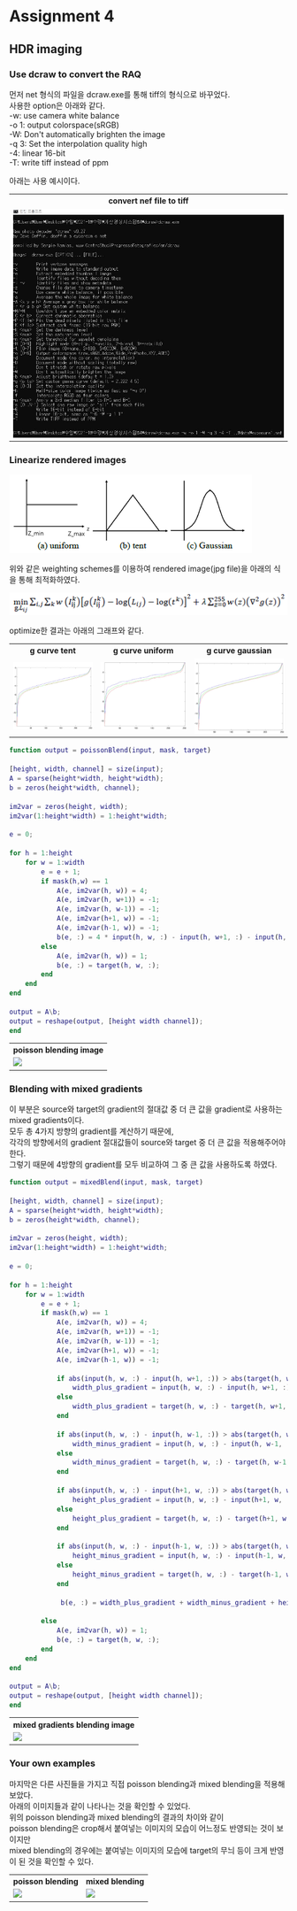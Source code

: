 # Assignment 4  
## HDR imaging  
### Use dcraw to convert the RAQ  

먼저 net 형식의 파일을 dcraw.exe를 통해 tiff의 형식으로 바꾸었다.  
사용한 option은 아래와 같다.  
-w: use camera white balance  
-o 1: output colorspace(sRGB)  
-W: Don't automatically brighten the image  
-q 3: Set the interpolation quality high  
-4: linear 16-bit  
-T: write tiff instead of ppm  

아래는 사용 예시이다.  

<table>
    <tr>
        <th>convert nef file to tiff</th>
    </tr>
    <tr>
        <td><img src='./image/dcraw.jpg'></td>
    </tr>
</table>


### Linearize rendered images  

![Alt text](./image/weight.PNG)

위와 같은 weighting schemes를 이용하여 rendered image(jpg file)을 아래의 식을 통해 최적화하였다.  

![Alt text](./image/equation.PNG)

optimize한 결과는 아래의 그래프와 같다.  

<table>
    <tr>
        <th>g curve tent</th>
        <th>g curve uniform</th>
        <th>g curve gaussian</th>
    </tr>
    <tr>
        <td><img src='./image/tent.PNG'></td>
        <td><img src='./image/uniform.PNG'></td>
        <td><img src='./image/gaussian.PNG'></td>
    </tr>
</table>

```matlab
function output = poissonBlend(input, mask, target)

[height, width, channel] = size(input);
A = sparse(height*width, height*width);
b = zeros(height*width, channel);

im2var = zeros(height, width); 
im2var(1:height*width) = 1:height*width;

e = 0;

for h = 1:height
    for w = 1:width
        e = e + 1;
        if mask(h,w) == 1
            A(e, im2var(h, w)) = 4;
            A(e, im2var(h, w+1)) = -1;
            A(e, im2var(h, w-1)) = -1;
            A(e, im2var(h+1, w)) = -1;
            A(e, im2var(h-1, w)) = -1;
            b(e, :) = 4 * input(h, w, :) - input(h, w+1, :) - input(h, w-1, :) - input(h+1, w, :) - input(h-1, w, :);
        else
            A(e, im2var(h, w)) = 1;
            b(e, :) = target(h, w, :);
        end
    end
end

output = A\b;
output = reshape(output, [height width channel]);
end
```

<table>
    <tr>
        <th>poisson blending image</th>
    </tr>
    <tr>
        <td><img src='./image/poisson_blending.png'></td>
    </tr>
</table>

### Blending with mixed gradients  

이 부분은 source와 target의 gradient의 절대값 중 더 큰 값을 gradient로 사용하는 mixed gradients이다.  
모두 총 4가지 방향의 gradient를 계산하기 때문에,  
각각의 방향에서의 gradient 절대값들이 source와 target 중 더 큰 값을 적용해주어야 한다.  
그렇기 때문에 4방향의 gradient를 모두 비교하여 그 중 큰 값을 사용하도록 하였다.
```matlab
function output = mixedBlend(input, mask, target)

[height, width, channel] = size(input);
A = sparse(height*width, height*width);
b = zeros(height*width, channel);

im2var = zeros(height, width); 
im2var(1:height*width) = 1:height*width;

e = 0;

for h = 1:height
    for w = 1:width
        e = e + 1;
        if mask(h,w) == 1
            A(e, im2var(h, w)) = 4; 
            A(e, im2var(h, w+1)) = -1;
            A(e, im2var(h, w-1)) = -1;
            A(e, im2var(h+1, w)) = -1;
            A(e, im2var(h-1, w)) = -1;
            
            if abs(input(h, w, :) - input(h, w+1, :)) > abs(target(h, w, :) - target(h, w+1, :))
                width_plus_gradient = input(h, w, :) - input(h, w+1, :);
            else
                width_plus_gradient = target(h, w, :) - target(h, w+1, :);
            end
            
            if abs(input(h, w, :) - input(h, w-1, :)) > abs(target(h, w, :) - target(h, w-1, :))
                width_minus_gradient = input(h, w, :) - input(h, w-1, :);
            else
                width_minus_gradient = target(h, w, :) - target(h, w-1, :);
            end
            
            if abs(input(h, w, :) - input(h+1, w, :)) > abs(target(h, w, :) - target(h+1, w, :))
                height_plus_gradient = input(h, w, :) - input(h+1, w, :);
            else
                height_plus_gradient = target(h, w, :) - target(h+1, w, :);
            end
            
            if abs(input(h, w, :) - input(h-1, w, :)) > abs(target(h, w, :) - target(h-1, w, :))
                height_minus_gradient = input(h, w, :) - input(h-1, w, :);
            else
                height_minus_gradient = target(h, w, :) - target(h-1, w, :);
            end
            
             b(e, :) = width_plus_gradient + width_minus_gradient + height_plus_gradient + height_minus_gradient;
            
        else
            A(e, im2var(h, w)) = 1;
            b(e, :) = target(h, w, :);
        end
    end
end

output = A\b;
output = reshape(output, [height width channel]);
end
```

<table>
    <tr>
        <th>mixed gradients blending image</th>
    </tr>
    <tr>
        <td><img src='./image/mixed_blending.png'></td>
    </tr>
</table>

### Your own examples  

마지막은 다른 사진들을 가지고 직접 poisson blending과 mixed blending을 적용해보았다.  
아래의 이미지들과 같이 나타나는 것을 확인할 수 있었다.  
위의 poisson blending과 mixed blending의 결과의 차이와 같이  
poisson blending은 crop해서 붙여넣는 이미지의 모습이 어느정도 반영되는 것이 보이지만  
mixed blending의 경우에는 붙여넣는 이미지의 모습에 target의 무늬 등이 크게 반영이 된 것을 확인할 수 있다.

<table>
    <tr>
        <th>poisson blending</th>
        <th>mixed blending</th>
    </tr>
    <tr>
        <td><img src='./image/own_poisson.png'></td>
        <td><img src='./image/own_mixed.png'></td>
    </tr>
</table>
